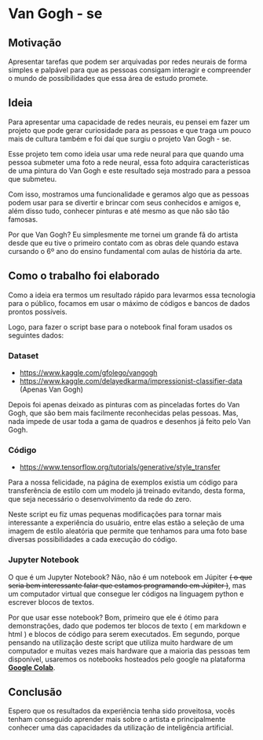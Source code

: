 # **Van Gogh - se**
 
## **Motivação**

Apresentar tarefas que podem ser arquivadas por redes neurais de forma simples e palpável para que as pessoas consigam interagir e compreender o mundo de possibilidades que essa área de estudo promete.

## **Ideia**

Para apresentar uma capacidade de redes neurais, eu pensei em fazer um projeto que pode gerar curiosidade para as pessoas e que traga um pouco mais de cultura também e foi daí que surgiu o projeto Van Gogh - se.

Esse projeto tem como ideia usar uma rede neural para que quando uma pessoa submeter uma foto a rede neural, essa foto adquira características de uma pintura do Van Gogh e este resultado seja mostrado para a pessoa que submeteu.

Com isso, mostramos uma funcionalidade e geramos algo que as pessoas podem usar para se divertir e brincar com seus conhecidos e amigos e, além disso tudo, conhecer pinturas e até mesmo as que não são tão famosas.

Por que Van Gogh? Eu simplesmente me tornei um grande fã do artista desde que eu tive o primeiro contato com as obras dele quando estava cursando o 6º ano do ensino fundamental com aulas de história da arte.

## **Como o trabalho foi elaborado**

Como a ideia era termos um resultado rápido para levarmos essa tecnologia para o público, focamos em usar o máximo de códigos e bancos de dados prontos possíveis.

Logo, para fazer o script base para o notebook final foram usados os seguintes dados:

### **Dataset**
- https://www.kaggle.com/gfolego/vangogh
- https://www.kaggle.com/delayedkarma/impressionist-classifier-data (Apenas Van Gogh)

Depois foi apenas deixado as pinturas com as pinceladas fortes do Van Gogh, que são bem mais facilmente reconhecidas pelas pessoas. Mas, nada impede de usar toda a gama de quadros e desenhos já feito pelo Van Gogh.

### **Código**
- https://www.tensorflow.org/tutorials/generative/style_transfer

Para a nossa felicidade, na página de exemplos existia um código para transferência de estilo com um modelo já treinado evitando, desta forma, que seja necessário o desenvolvimento da rede do zero.

Neste script eu fiz umas pequenas modificações para tornar mais interessante a experiência do usuário, entre elas estão a seleção de uma imagem de estilo aleatória que permite que tenhamos para uma foto base diversas possibilidades a cada execução do código.

### **Jupyter Notebook**

O que é um Jupyter Notebook? Não, não é um notebook em Júpiter ~~( o que seria bem interessante falar que estamos programando em Júpiter  )~~, mas um computador virtual que consegue ler códigos na linguagem python e escrever blocos de textos.

Por que usar esse notebook? Bom, primeiro que ele é ótimo para demonstrações, dado que podemos ter blocos de texto ( em markdown e html ) e blocos de código para serem executados. Em segundo, porque pensando na utilização deste script que utiliza muito hardware de um computador e muitas vezes mais hardware que a maioria das pessoas tem disponível, usaremos os notebooks hosteados pelo google na plataforma [**Google Colab**](https://colab.research.google.com/).

## **Conclusão**

Espero que os resultados da experiência tenha sido proveitosa, vocês tenham conseguido aprender mais sobre o artista e principalmente conhecer uma das capacidades da utilização de inteligência artificial.
